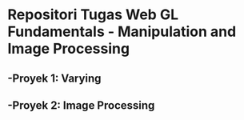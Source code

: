 # Repositori Tugas Web GL Fundamentals - Manipulation and Image Processing
<h2>-Proyek 1: Varying</h2>
<h2>-Proyek 2: Image Processing</h2>
